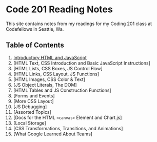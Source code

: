 # Code 201 Reading Notes

This site contains notes from my readings for my Coding 201 class at Codefellows in Seattle, Wa.

## Table of Contents
1. [Introductory HTML and JavaScript](intro-html-js.md)
2. [HTML Text, CSS Introduction and Basic JavaScript Instructions]
3. [HTML Lists, CSS Boxes, JS Control Flow]
4. [HTML Links, CSS Layout, JS Functions]
5. [HTML Images, CSS Color & Text]
6. [JS Object Literals, The DOM]
7. [HTML Tables and JS Construction Functions]
8. [Forms and Events]
9. [More CSS Layout]
10. [JS Debugging]
11. [Assorted Topics]
12. [Docs for the HTML ``<canvas>`` Element and Chart.js]
13. [Local Storage]
14. [CSS Transformations, Transitions, and Animations]
15. [What Google Learned About Teams]